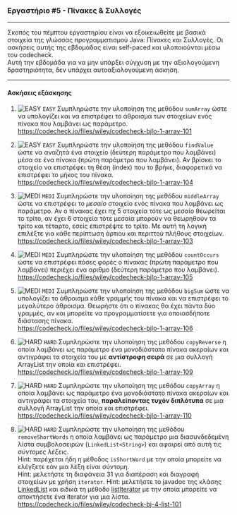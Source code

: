 ### Εργαστήριο #5 - Πίνακες & Συλλογές
___
Σκοπός του πέμπτου εργαστηρίου είναι να εξοικειωθείτε με βασικά στοιχεία της γλώσσας προγραμματισμού Java: Πίνακες και Συλλογές.
Οι ασκήσεις αυτής της εβδομάδας είναι self-paced και υλοποιούνται μέσω του codecheck.  
Αυτή την εβδομάδα για να μην υπάρξει σύγχυση με την αξιολογούμενη δραστηριότητα, δεν υπάρχει αυτοαξιολογούμενη άσκηση.

___
#### Ασκήσεις εξάσκησης ####

1. ![EASY](https://github.com/riggas-ionio/java/blob/master/img/c5f015.png) `EASY`
    Συμπληρώστε την υλοποίηση της μεθόδου `sumArray` ώστε να υπολογίζει και να επιστρέφει το άθροισμα των στοιχείων ενός πίνακα που λαμβάνει ως παράμετρο.   
    https://codecheck.io/files/wiley/codecheck-bjlo-1-array-101

1. ![EASY](https://github.com/riggas-ionio/java/blob/master/img/c5f015.png) `EASY`
    Συμπληρώστε την υλοποίηση της μεθόδου `findValue` ώστε να αναζητά ένα στοιχείο (δεύτερη παράμετρο που λαμβάνει) μέσα σε ένα πίνακα (πρώτη παράμετρο που λαμβάνει). Αν βρίσκει το στοιχείο να επιστρέφει τη θέση (index) που το βρήκε, διαφορετικά να επιστρέφει το μήκος του πίνακα.  
    https://codecheck.io/files/wiley/codecheck-bjlo-1-array-104

2. ![MEDI](https://github.com/riggas-ionio/java/blob/master/img/ffa500.png) `MEDI`
    Συμπληρώστε την υλοποίηση της μεθόδου `middleArray` ώστε να επιστρέφει το _μεσαίο_ στοιχείο ενός πίνακα που λαμβάνει ως παράμετρο. Αν ο πίνακας έχει πχ 5 στοιχεία τότε ως μεσαίο θεωρείται το τρίτο, αν έχει 6 στοιχεία τότε μεσαία μπορούν να θεωρηθούν τα τρίτο και τέταρτο, εσείς επιστρέψτε το τρίτο. Με αυτή τη λογική επιλέξτε για κάθε περίπτωση άρτιου και περιττού πλήθους στοιχείων.    
    https://codecheck.io/files/wiley/codecheck-bjlo-1-array-103

2. ![MEDI](https://github.com/riggas-ionio/java/blob/master/img/ffa500.png) `MEDI`
    Συμπληρώστε την υλοποίηση της μεθόδου `countOccurs` ώστε να επιστρέφει πόσες φορές ο πίνακας (πρώτη παράμετρο που λαμβάνει) περιέχει ένα αριθμο (δεύτερη παράμετρο που λαμβάνει).  
    https://codecheck.io/files/wiley/codecheck-bjlo-1-array-105

2. ![MEDI](https://github.com/riggas-ionio/java/blob/master/img/ffa500.png) `MEDI`
    Συμπληρώστε την υλοποίηση της μεθόδου `bigSum` ώστε να υπολογίζει το άθροισμα κάθε γραμμής του πίνακα και να επιστρέφει το μεγαλύτερο άθροισμα. Θεωρήστε ότι ο πίνακας θα έχει πάντα δύο γραμμές, αν και μπορείτε να προγραμματίσετε για οποιασδήποτε διάστασης πίνακα.  
    https://codecheck.io/files/wiley/codecheck-bjlo-1-array-106

3. ![HARD](https://github.com/riggas-ionio/java/blob/master/img/f03c15.png) `HARD`
    Συμπληρώστε την υλοποίηση της μεθόδου `copyReverse` η οποία λαμβάνει ως παράμετρο ένα μονοδιάστατο πίνακα ακεραίων και αντιγράφει τα στοιχεία του με __αντίστροφη σειρά__ σε μια συλλογή ArrayList την οποία και επιστρέφει.  
    https://codecheck.io/files/wiley/codecheck-bjlo-1-array-109

3. ![HARD](https://github.com/riggas-ionio/java/blob/master/img/f03c15.png) `HARD`
    Συμπληρώστε την υλοποίηση της μεθόδου `copyArray` η οποία λαμβάνει ως παράμετρο ένα μονοδιάστατο πίνακα ακεραίων και αντιγράφει τα στοιχεία του, __παραλείποντας τυχόν διπλότυπα__ σε μια συλλογή ArrayList την οποία και επιστρέφει.  
    https://codecheck.io/files/wiley/codecheck-bjlo-1-array-110

3. ![HARD](https://github.com/riggas-ionio/java/blob/master/img/f03c15.png) `HARD`
    Συμπληρώστε την υλοποίηση της μεθόδου `removeShortWords` η οποία λαμβάνει ως παράμετρο μια διασυνδεδεμένη λίστα συμβολοσειρών (`LinkedList<String>`) και αφαιρεί από αυτή τις _σύντομες λέξεις_.  
    Hint: παρέχεται ήδη η μέθοδος `isShortWord` με την οποία μπορείτε να ελέγξετε εάν μια λέξη είναι σύντομη.  
    Hint: μελετήστε τη διαφάνεια 31 για διαπέραση και διαγραφή στοιχείων με χρήση `iterator`.
    Hint: μελετήστε το javadoc της κλάσης [LinkedList](https://docs.oracle.com/javase/7/docs/api/java/util/LinkedList.html) και ειδικά τη μέθοδο [listIterator](https://docs.oracle.com/javase/7/docs/api/java/util/LinkedList.html#listIterator(int)) με την οποία μπορείτε να αποκτήσετε ένα iterator για μια λίστα.  
    https://codecheck.io/files/wiley/codecheck-bj-4-list-101
